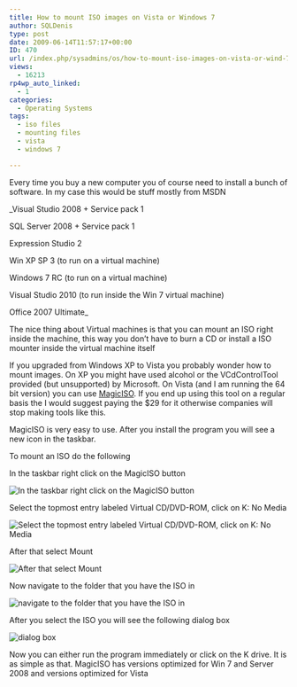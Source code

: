 ```yaml
---
title: How to mount ISO images on Vista or Windows 7
author: SQLDenis
type: post
date: 2009-06-14T11:57:17+00:00
ID: 470
url: /index.php/sysadmins/os/how-to-mount-iso-images-on-vista-or-wind-7/
views:
  - 16213
rp4wp_auto_linked:
  - 1
categories:
  - Operating Systems
tags:
  - iso files
  - mounting files
  - vista
  - windows 7

---
```

Every time you buy a new computer you of course need to install a bunch of software. In my case this would be stuff mostly from MSDN 

_Visual Studio 2008 + Service pack 1
  
SQL Server 2008 + Service pack 1
  
Expression Studio 2
  
Win XP SP 3 (to run on a virtual machine)
  
Windows 7 RC (to run on a virtual machine)
  
Visual Studio 2010 (to run inside the Win 7 virtual machine)
  
Office 2007 Ultimate_

The nice thing about Virtual machines is that you can mount an ISO right inside the machine, this way you don&#8217;t have to burn a CD or install a ISO mounter inside the virtual machine itself

If you upgraded from Windows XP to Vista you probably wonder how to mount images. On XP you might have used alcohol or the VCdControlTool provided (but unsupported) by Microsoft. On Vista (and I am running the 64 bit version) you can use [MagicISO][1]. If you end up using this tool on a regular basis the I would suggest paying the $29 for it otherwise companies will stop making tools like this.
  
MagicISO is very easy to use. After you install the program you will see a new icon in the taskbar.

To mount an ISO do the following
  
In the taskbar right click on the MagicISO button
  
![In the taskbar right click on the MagicISO button][2]

Select the topmost entry labeled Virtual CD/DVD-ROM, click on K: No Media
  
![Select the topmost entry labeled Virtual CD/DVD-ROM, click on K: No Media][3]

After that select Mount
  
![After that select Mount][4]

Now navigate to the folder that you have the ISO in
  
![navigate to the folder that you have the ISO in][5]

After you select the ISO you will see the following dialog box
  
![dialog box][6]

Now you can either run the program immediately or click on the K drive. It is as simple as that. MagicISO has versions optimized for Win 7 and Server 2008 and versions optimized for Vista

 [1]: http://www.magiciso.com/
 [2]: http://imgur.com/xVFHL.jpg
 [3]: http://imgur.com/tnvGo.jpg
 [4]: http://imgur.com/i47jQ.jpg
 [5]: http://imgur.com/4ae1m.jpg
 [6]: http://imgur.com/uHGpj.jpg